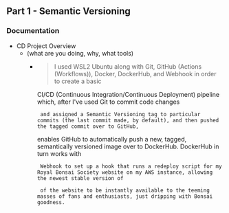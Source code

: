 ## Part 1 - Semantic Versioning  

### Documentation  

- CD Project Overview
  - (what are you doing, why, what tools)  
	- > I used WSL2 Ubuntu along with Git, GitHub (Actions (Workflows)), Docker, DockerHub, and Webhook in order to create a basic  

	   CI/CD (Continuous Integration/Continuous Deployment) pipeline which, after I've used Git to commit code changes 

           and assigned a Semantic Versioning tag to particular commits (the last commit made, by default), and then pushed the tagged commit over to GitHub,  

	   enables GitHub to automatically push a new, tagged, semantically versioned image over to DockerHub. DockerHub in turn works with  

           Webhook to set up a hook that runs a redeploy script for my Royal Bonsai Society website on my AWS instance, allowing the newest stable version of 

           of the website to be instantly available to the teeming masses of fans and enthusiasts, just dripping with Bonsai goodness.
